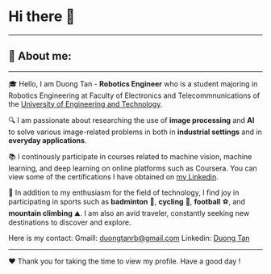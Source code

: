 # Hi there 👋
---
<!--
**TanDuong986/TanDuong986** is a ✨ _special_ ✨ repository because its `README.md` (this file) appears on your GitHub profile.-->

## :rocket: **About me**: 
___

:mortar_board: Hello, I am Duong Tan - **Robotics Engineer** who is a student majoring in Robotics Engineering at Faculty of Electronics and Telecommnunications of the [University of Engineering and Technology](https://uet.vnu.edu.vn/).

:mag: I am passionate about researching the use of **image processing** and **AI** to solve various image-related problems in both in **industrial settings** and in **everyday applications**.

:books: I continously participate in courses related to machine vision, machine learning, and deep learning on online platforms such as Coursera. You can view some of the certifications I have obtained on [my Linkedin](https://www.linkedin.com/in/tan-duong-622189225/).

:runner: In addition to my enthusiasm for the field of technology, I find joy in participating in sports such as **badminton** :badminton:, **cycling** :bicyclist:, **football** :soccer:, and **mountain climbing** :mountain:. I am also an avid traveler, constantly seeking new destinations to discover and explore.

Here is my contact:
Gmaill:  duongtanrb@gmail.com
Linkedin: [Duong Tan](https://www.linkedin.com/in/tan-duong-622189225/)

---
:heart: Thank you for taking the time to view my profile. Have a good day !